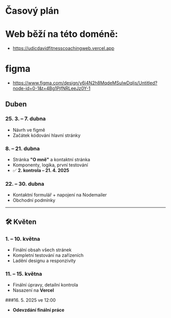 # Časový plán

# Web běží na této doméně:
- https://udicdavidfitnesscoachingweb.vercel.app

# figma
- https://www.figma.com/design/y6i4N2h8MqdeMSulwDqIjs/Untitled?node-id=0-1&t=4Bg1PjfNRLeeJz0Y-1

## Duben

### 25. 3. – 7. dubna
- Návrh ve figmě
- Začátek kódování hlavní stránky

### 8. – 21. dubna
- Stránka **"O mně"** a kontaktní stránka
- Komponenty, logika, první testování
- ✅ **2. kontrola – 21. 4. 2025**

### 22. – 30. dubna
- Kontaktní formulář + napojení na Nodemailer
- Obchodní podmínky

---

## 🛠️ Květen

### 1. – 10. května
- Finální obsah všech stránek
- Kompletní testování na zařízeních
- Ladění designu a responzivity

### 11. – 15. května
- Finální úpravy, detailní kontrola
- Nasazení na **Vercel**

###16. 5. 2025 ve 12:00
- **Odevzdání finální práce**
